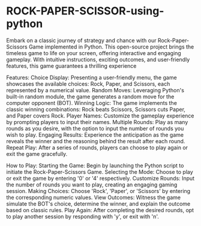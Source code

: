 # ROCK-PAPER-SCISSOR-using-python
Embark on a classic journey of strategy and chance with our Rock-Paper-Scissors Game implemented in Python. This open-source project brings the timeless game to life on your screen, offering interactive and engaging gameplay. With intuitive instructions, exciting outcomes, and user-friendly features, this game guarantees a thrilling experience 

Features:
Choice Display: Presenting a user-friendly menu, the game showcases the available choices: Rock, Paper, and Scissors, each represented by a numerical value.
Random Moves: Leveraging Python's built-in random module, the game generates a random move for the computer opponent (BOT).
Winning Logic: The game implements the classic winning combinations: Rock beats Scissors, Scissors cuts Paper, and Paper covers Rock.
Player Names: Customize the gameplay experience by prompting players to input their names.
Multiple Rounds: Play as many rounds as you desire, with the option to input the number of rounds you wish to play.
Engaging Results: Experience the anticipation as the game reveals the winner and the reasoning behind the result after each round.
Repeat Play: After a series of rounds, players can choose to play again or exit the game gracefully.

How to Play:
Starting the Game: Begin by launching the Python script to initiate the Rock-Paper-Scissors Game.
Selecting the Mode: Choose to play or exit the game by entering '0' or '4' respectively.
Customize Rounds: Input the number of rounds you want to play, creating an engaging gaming session.
Making Choices: Choose 'Rock', 'Paper', or 'Scissors' by entering the corresponding numeric values.
View Outcomes: Witness the game simulate the BOT's choice, determine the winner, and explain the outcome based on classic rules.
Play Again: After completing the desired rounds, opt to play another session by responding with 'y', or exit with 'n'.

